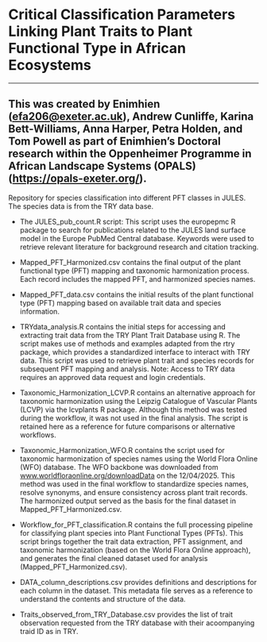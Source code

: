 # Critical Classification Parameters Linking Plant Traits to Plant Functional Type in African Ecosystems
---

This was created by Enimhien (efa206@exeter.ac.uk), Andrew Cunliffe, Karina Bett-Williams, Anna Harper, 
Petra Holden, and Tom Powell as part of Enimhien’s Doctoral research within the Oppenheimer Programme in 
African Landscape Systems (OPALS) (https://opals-exeter.org/).
---

Repository for species classification into different PFT classes in JULES. 
The species data is from the TRY data base. 

- The JULES_pub_count.R script: This script uses the europepmc R package to search 
for publications related to the JULES land surface model in the Europe PubMed Central 
database. Keywords were used to retrieve relevant literature for background research
and citation tracking.

- Mapped_PFT_Harmonized.csv contains the final output of the plant functional type 
(PFT) mapping and taxonomic harmonization process. Each record includes the mapped 
PFT, and harmonized species names.

- Mapped_PFT_data.csv contains the initial results of the plant functional type 
(PFT) mapping based on available trait data and species information.

- TRYdata_analysis.R contains the initial steps for accessing and extracting trait
data from the TRY Plant Trait Database using R. The script makes use of methods and
examples adapted from the rtry package, which provides a standardized interface to 
interact with TRY data. This script was used to retrieve plant trait and species 
records for subsequent PFT mapping and analysis. 
  Note: Access to TRY data requires an approved data request and login credentials. 

- Taxonomic_Harmonization_LCVP.R contains an alternative approach for taxonomic 
harmonization using the Leipzig Catalogue of Vascular Plants (LCVP) via the 
lcvplants R package. Although this method was tested during the workflow, it was
not used in the final analysis. The script is retained here as a reference for 
future comparisons or alternative workflows.

- Taxonomic_Harmonization_WFO.R contains the script used for taxonomic harmonization 
of species names using the World Flora Online (WFO) database. The WFO backbone was
downloaded from www.worldfloraonline.org/downloadData on the 12/04/2025.
This method was used in the final workflow to standardize species names, resolve synonyms,
and ensure consistency across plant trait records. The harmonized output served as the basis 
for the final dataset in Mapped_PFT_Harmonized.csv.

- Workflow_for_PFT_classification.R contains the full processing pipeline for classifying
plant species into Plant Functional Types (PFTs). This script brings together the 
trait data extraction, PFT assignment, and taxonomic harmonization (based on the 
World Flora Online approach), and generates the final cleaned dataset used for 
analysis (Mapped_PFT_Harmonized.csv).

- DATA_column_descriptions.csv provides definitions and descriptions for each column 
in the dataset. This metadata file serves as a reference to understand the contents 
and structure of the data.

- Traits_observed_from_TRY_Database.csv provides the list of trait observation requested
from the TRY database with their acoompanying traid ID as in TRY. 
